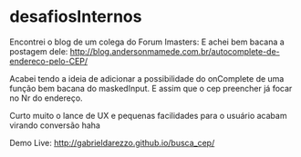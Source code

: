 # desafiosInternos

Encontrei o blog de um colega do Forum Imasters:
E achei bem bacana a postagem dele:
http://blog.andersonmamede.com.br/autocomplete-de-endereco-pelo-CEP/

Acabei tendo a ideia de adicionar a possibilidade do onComplete de uma função bem bacana do maskedInput.
E assim que o cep preencher já focar no Nr do endereço.

Curto muito o lance de UX e pequenas facilidades para o usuário acabam virando conversão haha

Demo Live:
http://gabrieldarezzo.github.io/busca_cep/


